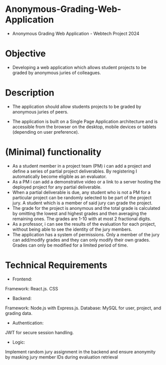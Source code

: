 # Anonymous-Grading-Web-Application
* Anonymous Grading Web Application - Webtech Project 2024

# Objective
* Developing a web application which allows student projects to be graded by anonymous juries of colleagues.

# Description
* The application should allow students projects to be graded by anonymous juries of peers.

* The application is built on a Single Page Application architecture and is accessible from the browser on the desktop, mobile devices or tablets (depending on user preference).

# (Minimal) functionality
* As a student member in a project team (PM) i can add a project and define a series of partial project deliverables. By registering I automatically become eligible as an evaluator.
* As a PM i can add a demonstrative video or a link to a server hosting the deployed project for any partial deliverable.
* When a partial deliverable is due, any student who is not a PM for a particular project can be randomly selected to be part of the project jury. A student which is a member of said jury can grade the project. 
* The grade for the project is anonymous and the total grade is calculated by omitting the lowest and highest grades and then averaging the remaining ones. The grades are 1-10 with at most 2 fractional digits.
* As a professor, i can see the results of the evaluation for each project, without being able to see the identity of the jury members.
* The application has a system of permissions. Only a member of the jury can add/modify grades and they can only modify their own grades. Grades can only be modified for a limited period of time.

# Technical Requirements

* Frontend:

Framework: React.js.
CSS

* Backend:

Framework: Node.js with Express.js.
Database: MySQL for user, project, and grading data.


* Authentication:

JWT for secure session handling.

* Logic:

Implement random jury assignment in the backend and ensure anonymity by masking jury member IDs during evaluation retrieval
